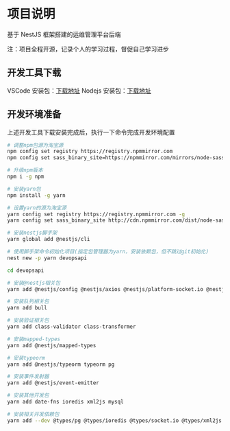 # 项目说明

基于 NestJS 框架搭建的运维管理平台后端

注：项目全程开源，记录个人的学习过程，督促自己学习进步

## 开发工具下载

VSCode 安装包：[下载地址](https://code.visualstudio.com/)
Nodejs 安装包：[下载地址](https://nodejs.org/en/download/)

## 开发环境准备

上述开发工具下载安装完成后，执行一下命令完成开发环境配置

```bash
# 调整npm包源为淘宝源
npm config set registry https://registry.npmmirror.com
npm config set sass_binary_site=https://npmmirror.com/mirrors/node-sass/

# 升级npm版本
npm i -g npm

# 安装yarn包
npm install -g yarn

# 设置yarn的源为淘宝源
yarn config set registry https://registry.npmmirror.com -g
yarn config set sass_binary_site http://cdn.npmmirror.com/dist/node-sass -g

# 安装nestjs脚手架
yarn global add @nestjs/cli

# 使用脚手架命令初始化项目(指定包管理器为yarn，安装依赖包，但不跳过git初始化)
nest new -p yarn devopsapi

cd devopsapi

# 安装@nestjs相关包
yarn add @nestjs/config @nestjs/axios @nestjs/platform-socket.io @nestjs/websockets @nestjs/bull @nestjs/schedule

# 安装队列相关包
yarn add bull

# 安装验证相关包
yarn add class-validator class-transformer

# 安装mapped-types
yarn add @nestjs/mapped-types

# 安装typeorm
yarn add @nestjs/typeorm typeorm pg

# 安装事件发射器
yarn add @nestjs/event-emitter

# 安装其他开发包
yarn add date-fns ioredis xml2js mysql

# 安装相关开发依赖包
yarn add --dev @types/pg @types/ioredis @types/socket.io @types/xml2js

```

